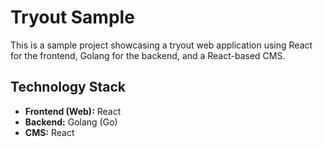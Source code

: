 # Tryout Sample

This is a sample project showcasing a tryout web application using React for the frontend, Golang for the backend, and a React-based CMS.

## Technology Stack

- **Frontend (Web):** React
- **Backend:** Golang (Go)
- **CMS:** React
